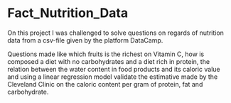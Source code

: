 # Fact_Nutrition_Data
On this project I was challenged to solve questions on regards of nutrition data from a csv-file given by the platform DataCamp.

Questions made like which fruits is the richest on Vitamin C, how is composed a diet with no carbohydrates and a diet rich in protein, the relation between the water content in food products and its caloric value and using a linear regression model validate the estimative made by the Cleveland Clinic on the caloric content per gram of protein, fat and carbohydrate.
